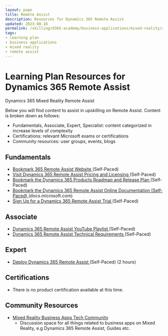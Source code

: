 ```yaml
---
layout: page
title: Remote Assist
description: Resources for Dynamics 365 Remote Assist
updated: 2023-08-16
permalink: /skilling/d365-academy/business-applications/mixed-reality/remote-assist
tags:
- learning plan
- business applications
- mixed reality
- remote assist
---
```


# Learning Plan Resources for Dynamics 365 Remote Assist

Dynamics 365 Mixed Reality Remote Assist

Below you will find content to assist in upskilling on Remote Assist.  Content is broken down as follows:

* Fundamentals, Associate, Expert, Specialist: content categorized in increase levels of complexity
* Certifications:  relevant Microsoft exams or certifications
* Community resources:  user groups, events, blogs

## Fundamentals

* <a href="https://dynamics.microsoft.com/en-us/mixed-reality/remote-assist/" target="_blank">Bookmark 365 Remote Assist Website </a> (Self-Paced)
* <a href="https://dynamics.microsoft.com/en-us/mixed-reality/remote-assist/pricing/" target="_blank">Visit Dynamics 365 Remote Assist Pricing and Licensing </a> (Self-Paced)
* <a href="https://releaseplans.microsoft.com/en-US/" target="_blank">Bookmark the Dynamics 365 Products Roadmap and Release Plan </a> (Self-Paced)
* <a href="https://learn.microsoft.com/en-us/dynamics365/mixed-reality/remote-assist/ra-overview/" target="_blank">Bookmark the Dynamics 365 Remote Assist Online Documentation (Self-Paced) </a> (docs.microsoft.com)
* <a href="https://learn.microsoft.com/en-us/dynamics365/mixed-reality/remote-assist/try-remote-assist" target="_blank">Sign Up for a Dynamics 365 Remote Assist Trial </a> (Self-Paced)

## Associate

* <a href="https://www.youtube.com/playlist?list=PLcakwueIHoT-tzLiqMA_kIDQaYLS9K_AU" target="_blank">Dynamics 365 Remote Assist YouTube Playlist </a> (Self-Paced)
* <a href="https://learn.microsoft.com/en-us/dynamics365/mixed-reality/remote-assist/requirements?source=recommendations/" target="_blank">Dynamics 365 Remote Assist Technical Requirements </a> (Self-Paced)

## Expert

* <a href="https://learn.microsoft.com/en-us/dynamics365/mixed-reality/remote-assist/deploy-remote-assist" target="_blank">Deploy Dynamics 365 Remote Assist </a> (Self-Paced) (2 hours)
  
## Certifications

* There is no product certification available at this time.

## Community Resources

* [Mixed Reality Business Apps Tech Community](https://techcommunity.microsoft.com/t5/mixed-reality-business-apps/bd-p/MixedRealityBusinessApps)
  * Discussion space for all things related to business apps on Mixed Reality, e.g Dynamics 365 Remote Assist, Guides etc.


   


